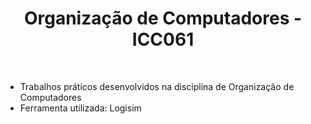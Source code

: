 <h1 align="center"> Organização de Computadores - ICC061 </h1> <br />


  - Trabalhos práticos desenvolvidos na disciplina de Organização de Computadores <br /> 
  - Ferramenta utilizada: Logisim <br />
